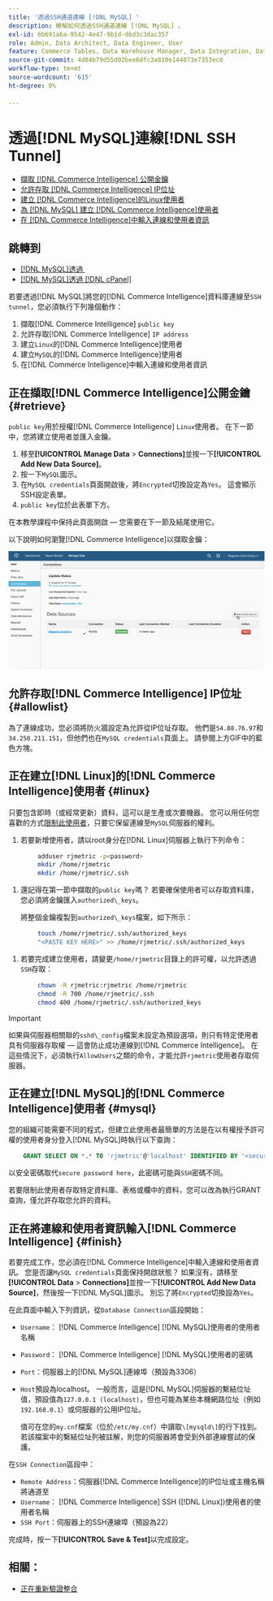 ```yaml
---
title: '透過SSH通道連線 [!DNL MySQL] '
description: 瞭解如何透過SSH通道連線 [!DNL MySQL] 。
exl-id: 6b691a6a-9542-4e47-9b1d-d6d3c3dac357
role: Admin, Data Architect, Data Engineer, User
feature: Commerce Tables, Data Warehouse Manager, Data Integration, Data Import/Export, SQL Report Builder
source-git-commit: 4d04b79d55d02bee6dfc3a810e144073e7353ec0
workflow-type: tm+mt
source-wordcount: '615'
ht-degree: 0%

---
```


# 透過[!DNL MySQL]連線[!DNL SSH Tunnel]

* [擷取 [!DNL Commerce Intelligence] 公開金鑰](#retrieve)
* [允許存取 [!DNL Commerce Intelligence] IP位址](#allowlist)
* [建立 [!DNL Commerce Intelligence]的Linux使用者](#linux)
* [為 [!DNL MySQL] 建立 [!DNL Commerce Intelligence]使用者](#mysql)
* [在 [!DNL Commerce Intelligence]中輸入連線和使用者資訊](#finish)

## 跳轉到

* [[!DNL MySQL]透過 &#x200B;](../integrations/mysql-via-a-direct-connection.md)
* [[!DNL MySQL]透過 [!DNL cPanel]](../integrations/mysql-via-cpanel.md)

若要透過[!DNL MySQL]將您的[!DNL Commerce Intelligence]資料庫連線至`SSH tunnel`，您必須執行下列幾個動作：

1. 擷取[!DNL Commerce Intelligence] `public key`
1. 允許存取[!DNL Commerce Intelligence] `IP address`
1. 建立`Linux`的[!DNL Commerce Intelligence]使用者
1. 建立`MySQL`的[!DNL Commerce Intelligence]使用者
1. 在[!DNL Commerce Intelligence]中輸入連線和使用者資訊


## 正在擷取[!DNL Commerce Intelligence]公開金鑰 {#retrieve}

`public key`用於授權[!DNL Commerce Intelligence] `Linux`使用者。 在下一節中，您將建立使用者並匯入金鑰。

1. 移至&#x200B;**[!UICONTROL Manage Data** > **Connections]**&#x200B;並按一下&#x200B;**[!UICONTROL Add New Data Source]**。
1. 按一下`MySQL`圖示。
1. 在`MySQL credentials`頁面開啟後，將`Encrypted`切換設定為`Yes`。 這會顯示SSH設定表單。
1. `public key`位於此表單下方。

在本教學課程中保持此頁面開啟 — 您需要在下一節及結尾使用它。

以下說明如何瀏覽[!DNL Commerce Intelligence]以擷取金鑰：

![透過SSH通道的MySQL連線動畫示範](../../../assets/MySQL_SSH.gif)<!--{: width="770"}-->

## 允許存取[!DNL Commerce Intelligence] IP位址 {#allowlist}

為了連線成功，您必須將防火牆設定為允許從IP位址存取。 他們是`54.88.76.97`和`34.250.211.151`，但他們也在`MySQL credentials`頁面上。 請參閱上方GIF中的藍色方塊。

## 正在建立[!DNL Linux]的[!DNL Commerce Intelligence]使用者 {#linux}

只要包含即時（或經常更新）資料，這可以是生產或次要機器。 您可以用任何您喜歡的方式[限制此使用者](../../../administrator/account-management/restrict-db-access.md)，只要它保留連線至`MySQL`伺服器的權利。

1. 若要新增使用者，請以root身分在[!DNL Linux]伺服器上執行下列命令：

```bash
        adduser rjmetric -p<password>
        mkdir /home/rjmetric
        mkdir /home/rjmetric/.ssh
```

1. 還記得在第一節中擷取的`public key`嗎？ 若要確保使用者可以存取資料庫，您必須將金鑰匯入`authorized\_keys`。

   將整個金鑰複製到`authorized\_keys`檔案，如下所示：

```bash
        touch /home/rjmetric/.ssh/authorized_keys
        "<PASTE KEY HERE>" >> /home/rjmetric/.ssh/authorized_keys
```

1. 若要完成建立使用者，請變更`/home/rjmetric`目錄上的許可權，以允許透過`SSH`存取：

```bash
        chown -R rjmetric:rjmetric /home/rjmetric
        chmod -R 700 /home/rjmetric/.ssh
        chmod 400 /home/rjmetric/.ssh/authorized_keys
```

>[!IMPORTANT]
>
>如果與伺服器相關聯的`sshd\_config`檔案未設定為預設選項，則只有特定使用者具有伺服器存取權 — 這會防止成功連線到[!DNL Commerce Intelligence]。 在這些情況下，必須執行`AllowUsers`之類的命令，才能允許`rjmetric`使用者存取伺服器。

## 正在建立[!DNL MySQL]的[!DNL Commerce Intelligence]使用者 {#mysql}

您的組織可能需要不同的程式，但建立此使用者最簡單的方法是在以有權授予許可權的使用者身分登入[!DNL MySQL]時執行以下查詢：

```sql
    GRANT SELECT ON *.* TO 'rjmetric'@'localhost' IDENTIFIED BY '<secure password here>';
```

以安全密碼取代`secure password here`，此密碼可能與`SSH`密碼不同。

若要限制此使用者存取特定資料庫、表格或欄中的資料，您可以改為執行GRANT查詢，僅允許存取您允許的資料。

## 正在將連線和使用者資訊輸入[!DNL Commerce Intelligence] {#finish}

若要完成工作，您必須在[!DNL Commerce Intelligence]中輸入連線和使用者資訊。 您是否讓`MySQL credentials`頁面保持開啟狀態？ 如果沒有，請移至&#x200B;**[!UICONTROL Data** > **Connections]**&#x200B;並按一下&#x200B;**[!UICONTROL Add New Data Source]**，然後按一下[!DNL MySQL]圖示。 別忘了將`Encrypted`切換設為`Yes`。

在此頁面中輸入下列資訊，從`Database Connection`區段開始：

* `Username`： [!DNL Commerce Intelligence] [!DNL MySQL]使用者的使用者名稱
* `Password`： [!DNL Commerce Intelligence] [!DNL MySQL]使用者的密碼
* `Port`：伺服器上的[!DNL MySQL]連線埠（預設為3306）
* `Host`預設為localhost。 一般而言，這是[!DNL MySQL]伺服器的繫結位址值，預設值為`127.0.0.1 (localhost)`，但也可能為某些本機網路位址（例如`192.168.0.1`）或伺服器的公用IP位址。

  值可在您的`my.cnf`檔案（位於`/etc/my.cnf`）中讀取`\[mysqld\]`的行下找到。 若該檔案中的繫結位址列被註解，則您的伺服器將會受到外部連線嘗試的保護。

在`SSH Connection`區段中：

* `Remote Address`：伺服器[!DNL Commerce Intelligence]的IP位址或主機名稱將通道至
* `Username`： [!DNL Commerce Intelligence] SSH ([!DNL Linux])使用者的使用者名稱
* `SSH Port`：伺服器上的SSH連線埠（預設為22）

完成時，按一下&#x200B;**[!UICONTROL Save & Test]**&#x200B;以完成設定。

## 相關：

* [正在重新驗證整合](https://experienceleague.adobe.com/docs/commerce-knowledge-base/kb/how-to/mbi-reauthenticating-integrations.html)
